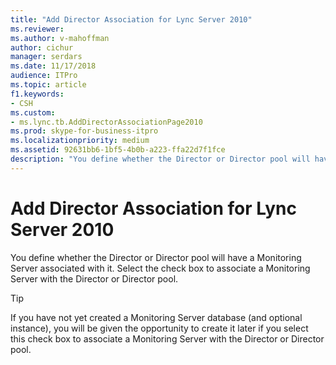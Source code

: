 ```yaml
---
title: "Add Director Association for Lync Server 2010"
ms.reviewer: 
ms.author: v-mahoffman
author: cichur
manager: serdars
ms.date: 11/17/2018
audience: ITPro
ms.topic: article
f1.keywords:
- CSH
ms.custom:
- ms.lync.tb.AddDirectorAssociationPage2010
ms.prod: skype-for-business-itpro
ms.localizationpriority: medium
ms.assetid: 92631bb6-1bf5-4b0b-a223-ffa22d7f1fce
description: "You define whether the Director or Director pool will have a Monitoring Server associated with it. Select the check box to associate a Monitoring Server with the Director or Director pool."
---
```


# Add Director Association for Lync Server 2010
 
You define whether the Director or Director pool will have a Monitoring Server associated with it. Select the check box to associate a Monitoring Server with the Director or Director pool.
  
> [!TIP]
> If you have not yet created a Monitoring Server database (and optional instance), you will be given the opportunity to create it later if you select this check box to associate a Monitoring Server with the Director or Director pool. 
  

